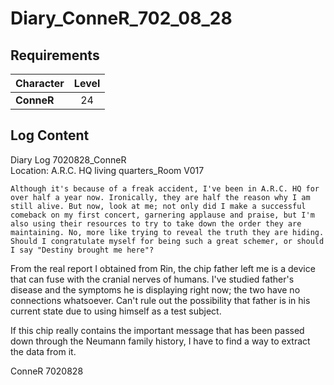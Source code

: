 # Diary_ConneR_702_08_28
## Requirements
|Character |Level|
|----------|:---:|
|**ConneR**| 24  |

## Log Content
Diary Log 7020828\_ConneR<br>
Location: A.R.C. HQ living quarters\_Room V017

    Although it's because of a freak accident, I've been in A.R.C. HQ for over half a year now. Ironically, they are half the reason why I am still alive. But now, look at me; not only did I make a successful comeback on my first concert, garnering applause and praise, but I'm also using their resources to try to take down the order they are maintaining. No, more like trying to reveal the truth they are hiding. Should I congratulate myself for being such a great schemer, or should I say "Destiny brought me here"?

   From the real report I obtained from Rin, the chip father left me is a device that can fuse with the cranial nerves of humans. I've studied father's disease and the symptoms he is displaying right now; the two have no connections whatsoever. Can't rule out the possibility that father is in his current state due to using himself as a test subject. 

   If this chip really contains the important message that has been passed down through the Neumann family history, I have to find a way to extract the data from it. 

ConneR 7020828